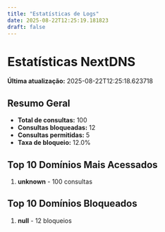 ```yaml
---
title: "Estatísticas de Logs"
date: 2025-08-22T12:25:19.181823
draft: false
---
```

# Estatísticas NextDNS
**Última atualização:** 2025-08-22T12:25:18.623718
## Resumo Geral
- **Total de consultas:** 100
- **Consultas bloqueadas:** 12
- **Consultas permitidas:** 5
- **Taxa de bloqueio:** 12.0%
## Top 10 Domínios Mais Acessados
1. **unknown** - 100 consultas

## Top 10 Domínios Bloqueados

1. **null** - 12 bloqueios
